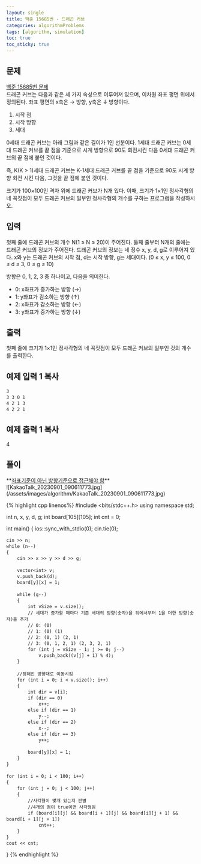 ```yaml
---
layout: single
title: 백준 15685번 - 드래곤 커브
categories: algorithmProblems
tags: [algorithm, simulation]
toc: true
toc_sticky: true
---
```


## 문제
[백준 15685번 문제](https://www.acmicpc.net/problem/15685) <br>
드래곤 커브는 다음과 같은 세 가지 속성으로 이루어져 있으며, 이차원 좌표 평면 위에서 정의된다. 좌표 평면의 x축은 → 방향, y축은 ↓ 방향이다.

1. 시작 점
2. 시작 방향
3. 세대

0세대 드래곤 커브는 아래 그림과 같은 길이가 1인 선분이다. 1세대 드래곤 커브는 0세대 드래곤 커브를 끝 점을 기준으로 시계 방향으로 90도 회전시킨 다음 0세대 드래곤 커브의 끝 점에 붙인 것이다.

즉, K(K > 1)세대 드래곤 커브는 K-1세대 드래곤 커브를 끝 점을 기준으로 90도 시계 방향 회전 시킨 다음, 그것을 끝 점에 붙인 것이다.

크기가 100×100인 격자 위에 드래곤 커브가 N개 있다. 이때, 크기가 1×1인 정사각형의 네 꼭짓점이 모두 드래곤 커브의 일부인 정사각형의 개수를 구하는 프로그램을 작성하시오.

## 입력

첫째 줄에 드래곤 커브의 개수 N(1 ≤ N ≤ 20)이 주어진다. 둘째 줄부터 N개의 줄에는 드래곤 커브의 정보가 주어진다. 드래곤 커브의 정보는 네 정수 x, y, d, g로 이루어져 있다. x와 y는 드래곤 커브의 시작 점, d는 시작 방향, g는 세대이다. (0 ≤ x, y ≤ 100, 0 ≤ d ≤ 3, 0 ≤ g ≤ 10)

방향은 0, 1, 2, 3 중 하나이고, 다음을 의미한다.

- 0: x좌표가 증가하는 방향 (→)
- 1: y좌표가 감소하는 방향 (↑)
- 2: x좌표가 감소하는 방향 (←)
- 3: y좌표가 증가하는 방향 (↓)

## 출력

첫째 줄에 크기가 1×1인 정사각형의 네 꼭짓점이 모두 드래곤 커브의 일부인 것의 개수를 출력한다.

## 예제 입력 1 복사

```
3
3 3 0 1
4 2 1 3
4 2 2 1
```

## 예제 출력 1 복사

4

## 풀이

<div class="notice--danger" markdown="1">
**<u>좌표기준이 아닌 방향기준으로 접근해야 함</u>** <br>
![KakaoTalk_20230901_090611773.jpg](/assets/images/algorithm/KakaoTalk_20230901_090611773.jpg)
</div>

{% highlight cpp linenos%}
#include <bits/stdc++.h>
using namespace std;

int n, x, y, d, g;
int board[105][105];
int cnt = 0;

int main()
{
	ios::sync_with_stdio(0);
	cin.tie(0);

	cin >> n;
	while (n--)
	{
		cin >> x >> y >> d >> g;

		vector<int> v;
		v.push_back(d);
		board[y][x] = 1;

		while (g--)
		{
			int vSize = v.size();
			// 세대가 증가할 때마다 기존 세대의 방향(숫자)을 뒤에서부터 1을 더한 방향(숫자)을 추가
			// 0: (0)
			// 1: (0) (1)
			// 2: (0, 1) (2, 1)
			// 3: (0, 1, 2, 1) (2, 3, 2, 1)
			for (int j = vSize - 1; j >= 0; j--)
				v.push_back((v[j] + 1) % 4);
		}

		//정해진 방향대로 이동시킴
		for (int i = 0; i < v.size(); i++)
		{
			int dir = v[i];
			if (dir == 0)
				x++;
			else if (dir == 1)
				y--;
			else if (dir == 2)
				x--;
			else if (dir == 3)
				y++;

			board[y][x] = 1;
		}
	}

	for (int i = 0; i < 100; i++)
	{
		for (int j = 0; j < 100; j++)
		{
			//사각형이 몇개 있는지 판별
			//4개의 점이 true이면 사각형임
			if (board[i][j] && board[i + 1][j] && board[i][j + 1] && board[i + 1][j + 1])
				cnt++;
		}
	}
	cout << cnt;
}
{% endhighlight %}